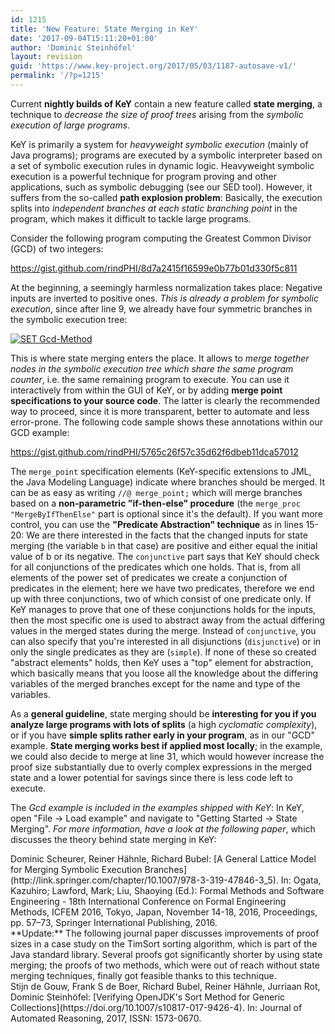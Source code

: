 ```yaml
---
id: 1215
title: 'New Feature: State Merging in KeY'
date: '2017-09-04T15:11:20+01:00'
author: 'Dominic Steinhöfel'
layout: revision
guid: 'https://www.key-project.org/2017/05/03/1187-autosave-v1/'
permalink: '/?p=1215'
---
```


 Current **nightly builds of KeY** contain a new feature called **state merging**, a technique to *decrease the size of proof trees* arising from the *symbolic execution of large programs*.

 KeY is primarily a system for *heavyweight symbolic execution* (mainly of Java programs); programs are executed by a symbolic interpreter based on a set of symbolic execution rules in dynamic logic. Heavyweight symbolic execution is a powerful technique for program proving and other applications, such as symbolic debugging (see our SED tool). However, it suffers from the so-called **path explosion problem**: Basically, the execution splits into *independent branches at each static branching point* in the program, which makes it difficult to tackle large programs.

 Consider the following program computing the Greatest Common Divisor (GCD) of two integers:

 https://gist.github.com/rindPHI/8d7a2415f16599e0b77b01d330f5c811

 At the beginning, a seemingly harmless normalization takes place: Negative inputs are inverted to positive ones. *This is already a problem for symbolic execution*, since after line 9, we already have four symmetric branches in the symbolic execution tree:

 [![SET Gcd-Method](https://www.key-project.org/wp-content/uploads/2017/05/Ausgabe-1-1024x435.png)](https://www.key-project.org/wp-content/uploads/2017/05/Ausgabe-1.png)

 This is where state merging enters the place. It allows to *merge together nodes in the symbolic execution tree which share the same program counter*, i.e. the same remaining program to execute. You can use it interactively from within the GUI of KeY, or by adding **merge point specifications to your source code**. The latter is clearly the recommended way to proceed, since it is more transparent, better to automate and less error-prone. The following code sample shows these annotations within our GCD example:

https://gist.github.com/rindPHI/5765c26f57c35d62f6dbeb11dca57012

 The `merge_point` specification elements (KeY-specific extensions to JML, the Java Modeling Language) indicate where branches should be merged. It can be as easy as writing `//@ merge_point;` which will merge branches based on a **non-parametric "if-then-else" procedure** (the `merge_proc "MergeByIfThenElse"` part is optional since it's the default). If you want more control, you can use the **"Predicate Abstraction" technique** as in lines 15-20: We are there interested in the facts that the changed inputs for state merging (the variable `b` in that case) are positive and either equal the initial value of b or its negative. The `conjunctive` part says that KeY should check for all conjunctions of the predicates which one holds. That is, from all elements of the power set of predicates we create a conjunction of predicates in the element; here we have two predicates, therefore we end up with three conjunctions, two of which consist of one predicate only. If KeY manages to prove that one of these conjunctions holds for the inputs, then the most specific one is used to abstract away from the actual differing values in the merged states during the merge. Instead of `conjunctive`, you can also specify that you're interested in all disjunctions (`disjunctive`) or in only the single predicates as they are (`simple`). If none of these so created "abstract elements" holds, then KeY uses a "top" element for abstraction, which basically means that you loose all the knowledge about the differing variables of the merged branches except for the name and type of the variables.

 As a **general guideline**, state merging should be **interesting for you if you analyze large programs with lots of splits** (a high *cyclomatic complexity*), or if you have **simple splits rather early in your program**, as in our "GCD" example. **State merging works best if applied most locally**; in the example, we could also decide to merge at line 31, which would however increase the proof size substantially due to overly complex expressions in the merged state and a lower potential for savings since there is less code left to execute.

 The *Gcd example is included in the examples shipped with KeY*: In KeY, open "File -&gt; Load example" and navigate to "Getting Started -&gt; State Merging". *For more information, have a look at the following paper*, which discusses the theory behind state merging in KeY:

<div class="tp_single_publication"><span class="tp_single_author">Dominic Scheurer, Reiner Hähnle, Richard Bubel: </span> <span class="tp_single_title">[A General Lattice Model for Merging Symbolic Execution Branches](http://link.springer.com/chapter/10.1007/978-3-319-47846-3_5)</span>. <span class="tp_single_additional"><span class="tp_pub_additional_in">In: </span> Ogata, Kazuhiro; Lawford, Mark; Liu, Shaoying (Ed.): <span class="tp_pub_additional_booktitle">Formal Methods and Software Engineering - 18th International Conference on Formal Engineering Methods, ICFEM 2016, Tokyo, Japan, November 14-18, 2016, Proceedings, </span><span class="tp_pub_additional_pages">pp. 57–73, </span><span class="tp_pub_additional_publisher">Springer International Publishing, </span><span class="tp_pub_additional_year">2016</span>.</span></div> **Update:** The following journal paper discusses improvements of proof sizes in a case study on the TimSort sorting algorithm, which is part of the Java standard library. Several proofs got significantly shorter by using state merging; the proofs of two methods, which were out of reach without state merging techniques, finally got feasible thanks to this technique.

<div class="tp_single_publication"><span class="tp_single_author">Stijn de Gouw, Frank S de Boer, Richard Bubel, Reiner Hähnle, Jurriaan Rot, Dominic Steinhöfel: </span> <span class="tp_single_title">[Verifying OpenJDK's Sort Method for Generic Collections](https://doi.org/10.1007/s10817-017-9426-4)</span>. <span class="tp_single_additional"><span class="tp_pub_additional_in">In: </span><span class="tp_pub_additional_journal">Journal of Automated Reasoning, </span><span class="tp_pub_additional_year">2017</span>, <span class="tp_pub_additional_issn">ISSN: 1573-0670</span>.</span></div>